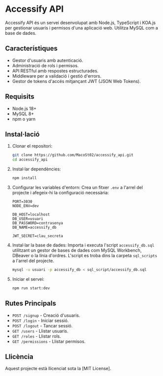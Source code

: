 # Accessify API

Accessify API és un servei desenvolupat amb Node.js, TypeScript i KOA.js per gestionar usuaris i permisos d'una aplicació web. Utilitza MySQL com a base de dades.

## Característiques

- Gestor d'usuaris amb autenticació.
- Administració de rols i permisos.
- API RESTful amb respostes estructurades.
- Middleware per a validació i gestió d'errors.
- Gestor de tokens d'accés mitjançant JWT (JSON Web Tokens).

## Requisits

- Node.js 18+
- MySQL 8+
- npm o yarn

## Instal·lació

1. Clonar el repositori:
   ```sh
   git clone https://github.com/MacoSt02/accessify_api.git
   cd accessify_api
   ```

2. Instal·lar dependències:
   ```sh
   npm install
   ```

3. Configurar les variables d'entorn:
   Crea un fitxer `.env` a l'arrel del projecte i afegeix-hi la configuració necessària:
   ```env
   PORT=3030
   NODE_ENV=dev

   DB_HOST=localhost
   DB_USER=usuari
   DB_PASSWORD=contrasenya
   DB_NAME=accessify_db
   
   JWT_SECRET=clau_secreta
   ```

4. Instal·lar la base de dades:
   Importa i executa l'script `accessify_db.sql` utilitzant un gestor de bases de dades com MySQL Workbench, DBeaver o la línia d'ordres. L'script es troba dins la carpeta `sql_scripts` a l'arrel del projecte.
   ```sh
   mysql -u usuari -p accessify_db < sql_script/accessify_db.sql
   ```

6. Iniciar el servei:
   ```sh
   npm run start:dev
   ```

## Rutes Principals

- `POST /signup` - Creació d'usuaris.
- `POST /login` - Iniciar sessió.
- `POST /logout` - Tancar sessió.
- `GET /users` - Llistar usuaris.
- `GET /roles` - Llistar rols.
- `GET /permissions` - Llistar permisos.

## Llicència

Aquest projecte està llicenciat sota la [MIT License].